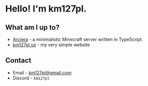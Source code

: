 # Hello! I'm km127pl.

## What am I up to?
* [Arciera](https://github.com/arciera/server) - a minimalistic Minecraft server written in TypeScript.
* [km127pl.us](https://github.com/km-systems/_website) - my very simple website

## Contact
* Email - [km127pl@gmail.com](mailto:km127pl@gmail.com)
* Discord - `km127pl`
